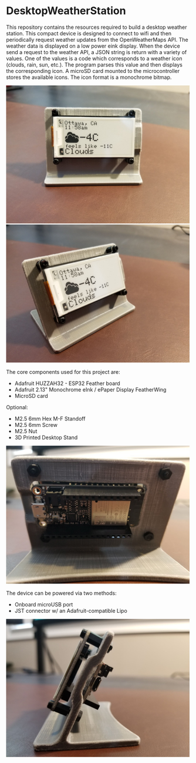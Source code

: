 # DesktopWeatherStation
This repository contains the resources required to build a desktop weather station. This compact device is designed to connect to wifi and then periodically request weather updates from the OpenWeatherMaps API. The weather data is displayed on a low power eink display. When the device send a request to the weather API, a JSON string is return with a variety of values. One of the values is a code which corresponds to a weather icon (clouds, rain, sun, etc.). The program parses this value and then displays the corresponding icon. A microSD card mounted to the microcontroller stores the available icons. The icon format is a monochrome bitmap.


<img src="pics/front.jpg" width="500">

<img src="pics/angle.jpg" width="500">

The core components used for this project are:

* Adafruit HUZZAH32 - ESP32 Feather board
* Adafruit 2.13" Monochrome eInk / ePaper Display FeatherWing
* MicroSD card

Optional:

* M2.5 6mm Hex M-F Standoff
* M2.5 6mm Screw
* M2.5 Nut
* 3D Printed Desktop Stand

<img src="pics/back.jpg" width="500">

The device can be powered via two methods:

* Onboard microUSB port
* JST connector w/ an Adafruit-compatible Lipo

<img src="pics/side.jpg" width="500">


